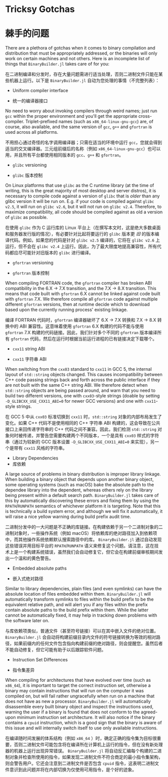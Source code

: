 
# Tricksy Gotchas
# 棘手的问题

There are a plethora of gotchas when it comes to binary compilation and distribution that must be appropriately addressed, or the binaries will only work on certain machines and not others.  Here is an incomplete list of things that `BinaryBuilder.jl` takes care of for you:

在二进制编译和分发时，存在大量问题需进行适当处理，否则二进制文件只能在某些机器上运行。以下是 `BinaryBuilder.jl` 自动为您处理的事情（不完整列表）：


* Uniform compiler interface

* 统一的编译器接口


No need to worry about invoking compilers through weird names; just run `gcc` within the proper environment and you'll get the appropriate cross-compiler.  Triplet-prefixed names (such as `x86_64-linux-gnu-gcc`) are, of course, also available, and the same version of `gcc`, `g++` and `gfortran` is used across all platforms.

不用担心通过奇怪的名字调用编译器；只需在适当的环境中运行 `gcc`，您就会得到适当的交叉编译器。三元组前缀后的名称（例如 `x86_64-linux-gnu-gcc`）也可以用，并且所有平台都使用相同版本的 `gcc`、`g++` 和 `gfortran`。


* `glibc` versioning

* `glibc` 版本控制


On Linux platforms that use `glibc` as the C runtime library (at the time of writing, this is the great majority of most desktop and server distros), it is necessary to compile code against a version of `glibc` that is _older_ than any glibc version it will be run on.  E.g. if your code is compiled against `glibc v2.5`, it will run on `glibc v2.6`, but it will not run on `glibc v2.4`.  Therefore, to maximize compatibility, all code should be compiled against as old a version of `glibc` as possible.

在使用 `glibc` 作为 C 运行库的 Linux 平台上（在撰写本文时，这是绝大多数桌面和服务器发行版的情况），有必要针对比起将要运行的 `glibc` 版本更 _旧_ 的版本编译代码。例如，如果您的代码是针对 `glibc v2.5` 编译的，它将在 `glibc v2.6` 上运行，但不会在 `glibc v2.4` 上运行。因此，为了最大限度地提高兼容性，所有代码都应尽可能针对旧版本的 `glibc` 进行编译。

* `gfortran` versioning

* `gfortran` 版本控制


When compiling FORTRAN code, the `gfortran` compiler has broken ABI compatibility in the 6.X -> 7.X transition, and the 7.X -> 8.X transition.  This means that code built with `gfortran` 6.X cannot be linked against code built with `gfortran` 7.X.  We therefore compile all `gfortran` code against multiple different `gfortran` versions, then at runtime decide which to download based upon the currently running process' existing linkage.

编译 FORTRAN 代码时，`gfortran` 编译器破坏了 6.X -> 7.X 转换和 7.X -> 8.X 转换中的 ABI 兼容性。这意味着使用 `gfortran` 6.X 构建的代码不能与使用 `gfortran` 7.X 构建的代码链接。因此，我们针对多个不同的 `gfortran` 版本编译所有 `gfortran` 代码，然后在运行时根据当前运行进程的已有链接决定下载哪个。


* `cxx11` string ABI

* `cxx11` 字符串 ABI


When switching from the `cxx03` standard to `cxx11` in GCC 5, the internal layout of `std::string` objects changed.  This causes incompatibility between C++ code passing strings back and forth across the public interface if they are not built with the same C++ string ABI.  We therefore detect when `std::string` objects are being passed around, and warn that you need to build two different versions, one with `cxx03`-style strings (doable by setting `-D_GLIBCXX_USE_CXX11_ABI=0` for newer GCC versions) and one with `cxx11`-style strings.

在 GCC 5 中从 `cxx03` 标准切换到 `cxx11` 时，`std::string` 对象的内部布局发生了变化。如果 C++ 代码不是使用相同的 C++ 字符串 ABI 构建的，这会导致在公共接口上来回传递字符串的 C++ 代码之间不兼容。因此，我们检测 `std::string` 对象何时被传递，并警告您需要构建两个不同版本，一个是具有 `cxx03` 样式的字符串（通过为较新的 GCC 版本设置 `-D_GLIBCXX_USE_CXX11_ABI=0` 来实现），另一个是带有 `cxx11` 风格的字符串。


* Library Dependencies
* 库依赖

A large source of problems in binary distribution is improper library linkage.  When building a binary object that depends upon another binary object, some operating systems (such as macOS) bake the absolute path to the dependee library into the dependent, whereas others rely on the library being present within a default search path.  `BinaryBuilder.jl` takes care of this by automatically discovering these errors and fixing them by using the `RPATH`/`RUNPATH` semantics of whichever platform it is targeting.  Note that this is technically a build system error, and although we will fix it automatically, it will raise a nice yellow warning during build prefix audit time.

二进制分发中的一大问题是不正确的库链接。在构建依赖于另一个二进制对象的二进制对象时，一些操作系统（例如 macOS）将依赖库的绝对路径加入到依赖项中，而其他操作系统依赖默认搜索路径中的库。 `BinaryBuilder.jl` 通过自动发现这些错误并用目标平台的 `RPATH`/`RUNPATH` 语义来修复这个问题。请注意，这在技术上是一个构建系统错误，虽然我们会自动修复它，但它会在构建前缀审核期间发出一个温和的黄色警告。


* Embedded absolute paths

* 嵌入式绝对路径


Similar to library dependencies, plain files (and even symlinks) can have the absolute location of files embedded within them.  `BinaryBuilder.jl` will automatically transform symlinks to files within the build prefix to be the equivalent relative path, and will alert you if any files within the prefix contain absolute paths to the build prefix within them.  While the latter cannot be automatically fixed, it may help in tracking down problems with the software later on.

与库依赖项类似，普通文件（甚至符号链接）可以在其中嵌入文件的绝对位置。 `BinaryBuilder.jl` 会自动将构建前缀目录内文件的符号链接转换为等效的相对路径，如果前缀内的任何文件包含指向构建前缀的绝对路径，则会提醒您。虽然后者不能自动修复，但它可能有助于以后跟踪软件问题。


* Instruction Set Differences

* 指令集差异


When compiling for architectures that have evolved over time (such as `x86_64`), it is important to target the correct instruction set, otherwise a binary may contain instructions that will run on the computer it was compiled on, but will fail rather ungracefully when run on a machine that does not have as new a processor.  `BinaryBuilder.jl` will automatically disassemble every built binary object and inspect the instructions used, warning the user if a binary is found that does not conform to the agreed-upon minimum instruction set architecture.  It will also notice if the binary contains a `cpuid` instruction, which is a good sign that the binary is aware of this issue and will internally switch itself to use only available instructions.

在编译随时间发展的体系结构（例如 `x86_64` ）时，确定正确的指令集为目标很重要，否则二进制文件可能包含将在编译所在计算机上运行的指令，但在没有新处理器的机器上运行出现异常错误。 `BinaryBuilder.jl` 将自动反汇编每个构建的二进制对象并检查所使用的指令，如果发现二进制文件不符合商定的最小指令集架构，则会警告用户。它还会注意到二进制文件是否包含 `cpuid` 指令，这表明二进制文件意识到此问题并将在内部切换为仅使用可用指令，是个好的迹象。


